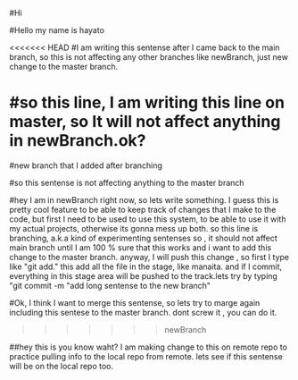 #Hi

#Hello my name is hayato

<<<<<<< HEAD
#I am writing this sentense after I came back to the main branch, so this is not affecting any other branches like newBranch, just new change to the master branch.

#so this line, I am writing this line on master, so It will not affect anything in newBranch.ok?
=======
#new branch that I added after branching

#so this sentense is not affecting anything to the master branch




#hey I am in newBranch right now, so lets write something.
I guess this is pretty cool feature to be able to keep track of changes that I make to the code, but first I need to be used to use this system, to be able to use it with my actual projects, otherwise its gonna mess up both.
so this line is branching, a.k.a kind of experimenting sentenses so , it should not affect main branch until I am 100 % sure that this works and i want to add this change to the master branch. anyway, I will push this change , so first I type like "git add." this add all the file in the stage, like manaita. and if I commit, everything in this stage area will be pushed to the track.lets try by typing "git commit -m "add long sentense to the new branch"

#Ok, I think I want to merge this sentense, so lets try to marge again including this sentese to the master branch. dont screw it , you can do it.
>>>>>>> newBranch


##hey this is you know waht? I am making change to this on remote repo to practice pulling info to the local repo from remote. lets see if this sentense will be on the local repo too.
